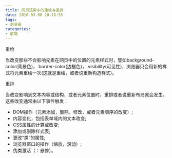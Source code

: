 ```yaml
---
title: 网页渲染中的重绘与重排
date: 2016-03-06 20:18:55
tags:
- 浏览器
categories:
- 前端
---
```

重绘

当改变那些不会影响元素在网页中的位置的元素样式时，譬如background-color(背景色)， border-color(边框色)， visibility(可见性)，浏览器只会用新的样式将元素重绘一次(这就是重绘，或者说重新构造样式)。

重排

当改变影响到文本内容或结构，或者元素位置时，重排或者说重新布局就会发生。这些改变通常由以下事件触发：

- DOM操作（元素添加，删除，修改，或者元素顺序的改变）;
- 内容变化，包括表单域内的文本改变;
- CSS属性的计算或改变;
- 添加或删除样式表;
- 更改“类”的属性;
- 浏览器窗口的操作（缩放，滚动）;
- 伪类激活（：悬停）。
